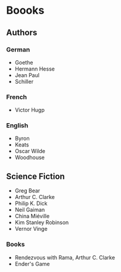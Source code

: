 # Boooks #

## Authors ##

### German ###

- Goethe
- Hermann Hesse
- Jean Paul
- Schiller

### French ###

- Victor Hugp

### English ###

- Byron
- Keats
- Oscar Wilde
- Woodhouse

## Science Fiction ##

- Greg Bear
- Arthur C. Clarke
- Philip K. Dick
- Neil Gaiman
- China Miéville
- Kim Stanley Robinson
- Vernor Vinge

### Books ###

- Rendezvous with Rama, Arthur C. Clarke
- Ender's Game


